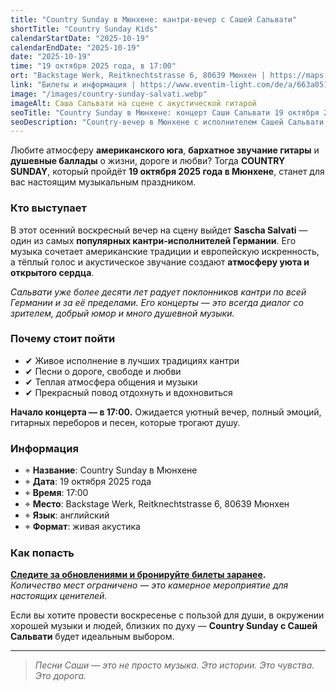 ```yaml
---
title: "Country Sunday в Мюнхене: кантри-вечер с Сашей Сальвати"
shortTitle: "Country Sunday Kids"
calendarStartDate: "2025-10-19"
calendarEndDate: "2025-10-19"
date: "2025-10-19"
time: "19 октября 2025 года, в 17:00"
ort: "Backstage Werk, Reitknechtstrasse 6, 80639 Мюнхен | https://maps.app.goo.gl/DZdsAVoupmPaHCvR7"
link: "Билеты и информация | https://www.eventim-light.com/de/a/663a05175085a858ac97bd66/e/67ac9f0287e7045a46f6b023?eventref=fb_oea&utm_source=AllEvents.in&utm_medium=event-discovery-platform&utm_campaign=munich-events"
image: "/images/country-sunday-salvati.webp"
imageAlt: Саша Сальвати на сцене с акустической гитарой
seoTitle: "Country Sunday в Мюнхене: концерт Саши Сальвати 19 октября 2025"
seoDescription: "Country-вечер в Мюнхене с исполнителем Сашей Сальвати: баллады, атмосфера американского юга и акустика. Концерт 19 октября 2025 года."
---
```


Любите атмосферу **американского юга**, **бархатное звучание гитары** и **душевные баллады** о жизни, дороге и любви? Тогда **COUNTRY SUNDAY**, который пройдёт **19 октября 2025 года в Мюнхене**, станет для вас настоящим музыкальным праздником.

### Кто выступает

В этот осенний воскресный вечер на сцену выйдет **Sascha Salvati** — один из самых **популярных кантри-исполнителей Германии**. Его музыка сочетает американские традиции и европейскую искренность, а тёплый голос и акустическое звучание создают **атмосферу уюта и открытого сердца**.

_Сальвати уже более десяти лет радует поклонников кантри по всей Германии и за её пределами. Его концерты — это всегда диалог со зрителем, добрый юмор и много душевной музыки._

### Почему стоит пойти

- ✔ Живое исполнение в лучших традициях кантри  
- ✔ Песни о дороге, свободе и любви  
- ✔ Теплая атмосфера общения и музыки  
- ✔ Прекрасный повод отдохнуть и вдохновиться  

**Начало концерта — в 17:00.** Ожидается уютный вечер, полный эмоций, гитарных переборов и песен, которые трогают душу.

### Информация

- ⌖ **Название**: Country Sunday в Мюнхене  
- ⌖ **Дата**: 19 октября 2025 года  
- ⌖ **Время**: 17:00  
- ⌖ **Место**: Backstage Werk, Reitknechtstrasse 6, 80639 Мюнхен  
- ⌖ **Язык**: английский  
- ⌖ **Формат**: живая акустика  

### Как попасть

**[Следите за обновлениями и бронируйте билеты заранее](https://www.eventim-light.com/de/a/663a05175085a858ac97bd66/e/67ac9f0287e7045a46f6b023?eventref=fb_oea&utm_source=AllEvents.in&utm_medium=event-discovery-platform&utm_campaign=munich-events).**  
_Количество мест ограничено — это камерное мероприятие для настоящих ценителей._

Если вы хотите провести воскресенье с пользой для души, в окружении хорошей музыки и людей, близких по духу — **Country Sunday с Сашей Сальвати** будет идеальным выбором.

---

> _Песни Саши — это не просто музыка. Это истории. Это чувства. Это дорога._

